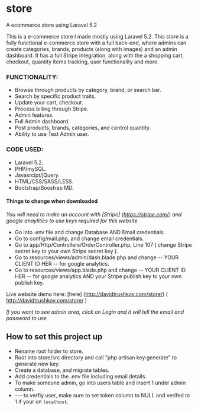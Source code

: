 # store
A ecommerce store using Laravel 5.2


This is a e-commerce store I made mostly using Laravel 5.2. This store is a fully functional e-commerce store with a full back-end,
where admins can create categories, brands, products (along with images) and an admin dashboard. It has a full Stripe integration, 
along with the a shopping cart, checkout, quantity items tracking, user functionality and more.


### FUNCTIONALITY: ###

* Browse through products by category, brand, or search bar.
* Search by specific product traits.
* Update your cart, checkout.
* Process billing through Stripe.
* Admin features.
* Full Admin dashboard.
* Post products, brands, categories, and control quantity.
* Ability to use Test Admin user.


### CODE USED: ###

* Laravel 5.2.
* PHP/mySQL.
* Javasrcipt/jQuery.
* HTML/CSS/SASS/LESS.
* Bootstrap/Boostrap MD.


#### Things to change when downloaded ####

*You will need to make an account with [Stripe] (https://stripe.com/) and google anaylitics to use keys required for this website*

* Go into .env file and change Database AND Email credentials.
* Go to config/mail.php, and change email credentials.
* Go to app/Http/Controllers/OrderController.php, Line 107 ( change Stripe secret key to your own Stripe secret key ).
* Go to resources/views/admin/dash.blade.php and change  -- YOUR CLIENT ID HER -- for google analytics.
* Go to resources/views/app.blade.php and change  -- YOUR CLIENT ID HER -- for google analytics AND your Stripe publish key to your own publish key.


Live website demo here:
[here] (http://davidtrushkov.com/store/)
( http://davidtrushkov.com/store/ ) 

*If you want to see admin area, click on Login and it will tell the email and password to use*

## How to set this project up ##

+ Rename root folder to store.
+ Root into store/src directory and call "php artisan key:generate" to generate new key.
+ Create a database, and migrate tables.
+ Add credentials to the .env file including email details.
+ To make someone admin, go into users table and insert 1 under admin column.
+ --- to verfiy user, make sure to set token column to NULL and verifed to 1 if your on `localhost`.
